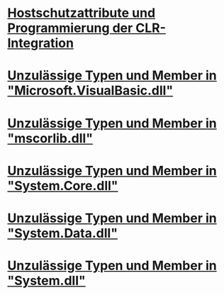 # [Hostschutzattribute und Programmierung der CLR-Integration](host-protection-attributes-and-clr-integration-programming.md)
# [Unzulässige Typen und Member in "Microsoft.VisualBasic.dll"](disallowed-types-and-members-in-microsoft-visualbasic-dll.md)
# [Unzulässige Typen und Member in "mscorlib.dll"](disallowed-types-and-members-in-mscorlib-dll.md)
# [Unzulässige Typen und Member in "System.Core.dll"](disallowed-types-and-members-in-system-core-dll.md)
# [Unzulässige Typen und Member in "System.Data.dll"](disallowed-types-and-members-in-system-data-dll.md)
# [Unzulässige Typen und Member in "System.dll"](disallowed-types-and-members-in-system-dll.md)
